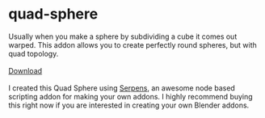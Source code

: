 # quad-sphere
Usually when you make a sphere by subdividing a cube it comes out warped. 
This addon allows you to create perfectly round spheres, but with quad topology.
<br></br>
<a href="https://github.com/blender-hub/quad-sphere/raw/main/quad_sphere_1.0.0.zip">Download</a>
<br></br>
I created this Quad Sphere using <a href="https://joshuaknauber.gumroad.com/l/serpens-b3d">Serpens</a>, an awesome node based scripting addon for making your own addons. I highly recommend buying this right now if you are interested in creating your own Blender addons.
